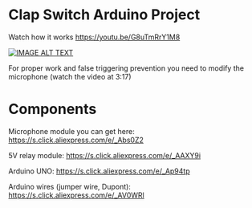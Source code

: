 # Clap Switch Arduino Project

Watch how it works https://youtu.be/G8uTmRrY1M8

[![IMAGE ALT TEXT](http://img.youtube.com/vi/G8uTmRrY1M8/0.jpg)](http://www.youtube.com/watch?v=G8uTmRrY1M8 "Video Title")

For proper work and false triggering prevention you need to modify the microphone (watch the video at 3:17)

# Components

Microphone module you can get here: https://s.click.aliexpress.com/e/_Abs0Z2

5V relay module: https://s.click.aliexpress.com/e/_AAXY9i

Arduino UNO: https://s.click.aliexpress.com/e/_Ap94tp

Arduino wires (jumper wire, Dupont): https://s.click.aliexpress.com/e/_AV0WRl
